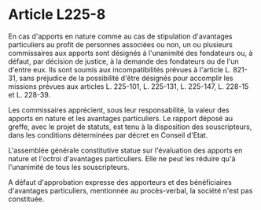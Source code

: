 # Article L225-8

En cas d'apports en nature comme au cas de stipulation d'avantages particuliers au profit de personnes associées ou non, un ou plusieurs commissaires aux apports sont désignés à l'unanimité des fondateurs ou, à défaut, par décision de justice, à la demande des fondateurs ou de l'un d'entre eux. Ils sont soumis aux incompatibilités prévues à l'article L. 821-31, sans préjudice de la possibilité d'être désignés pour accomplir les missions prévues aux articles L. 225-101, L. 225-131, L. 225-147, L. 228-15 et L. 228-39.

Les commissaires apprécient, sous leur responsabilité, la valeur des apports en nature et les avantages particuliers. Le rapport déposé au greffe, avec le projet de statuts, est tenu à la disposition des souscripteurs, dans les conditions déterminées par décret en Conseil d'Etat.

L'assemblée générale constitutive statue sur l'évaluation des apports en nature et l'octroi d'avantages particuliers. Elle ne peut les réduire qu'à l'unanimité de tous les souscripteurs.

A défaut d'approbation expresse des apporteurs et des bénéficiaires d'avantages particuliers, mentionnée au procès-verbal, la société n'est pas constituée.
